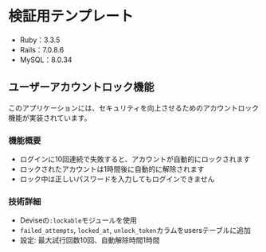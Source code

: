 # 検証用テンプレート
- Ruby：3.3.5
- Rails：7.0.8.6
- MySQL：8.0.34

## ユーザーアカウントロック機能

このアプリケーションには、セキュリティを向上させるためのアカウントロック機能が実装されています。

### 機能概要
- ログインに10回連続で失敗すると、アカウントが自動的にロックされます
- ロックされたアカウントは1時間後に自動的に解除されます
- ロック中は正しいパスワードを入力してもログインできません

### 技術詳細
- Deviseの`:lockable`モジュールを使用
- `failed_attempts`, `locked_at`, `unlock_token`カラムをusersテーブルに追加
- 設定: 最大試行回数10回、自動解除時間1時間
